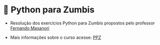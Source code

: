 # :snake: Python para Zumbis


- Resolução dos exercícios Python para Zumbis propostos pelo professor [Fernando Masanori](https://github.com/fmasanori)

- Mais informações sobre o curso acesse: [PPZ](https://bit.ly/PPZPythonExercicios)